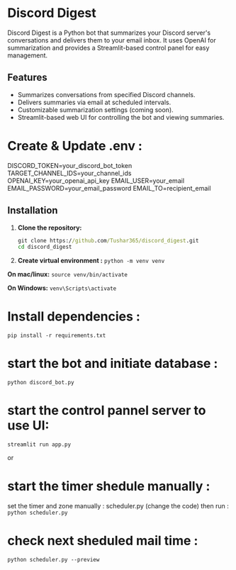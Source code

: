 # Discord Digest

Discord Digest is a Python bot that summarizes your Discord server's conversations and delivers them to your email inbox.  It uses OpenAI for summarization and provides a Streamlit-based control panel for easy management.

## Features

* Summarizes conversations from specified Discord channels.
* Delivers summaries via email at scheduled intervals.
* Customizable summarization settings (coming soon).
* Streamlit-based web UI for controlling the bot and viewing summaries.

# Create & Update .env :
DISCORD_TOKEN=your_discord_bot_token
TARGET_CHANNEL_IDS=your_channel_ids
OPENAI_KEY=your_openai_api_key
EMAIL_USER=your_email
EMAIL_PASSWORD=your_email_password
EMAIL_TO=recipient_email

## Installation

1. **Clone the repository:**

   ```cmd
   git clone https://github.com/Tushar365/discord_digest.git
   cd discord_digest
   
2. **Create virtual environment :**
```python -m venv venv```

**On mac/linux:**
```source venv/bin/activate```

**On Windows:**
```venv\Scripts\activate```

# Install dependencies :
```pip install -r requirements.txt```

# start the bot and initiate database :
```python discord_bot.py```

# start the control pannel server to use UI:
```streamlit run app.py```

or 

# start the timer shedule manually :
set the timer and zone manually :
scheduler.py (change the code)
then run :
```python scheduler.py```

# check next sheduled mail time :
```python scheduler.py --preview```



